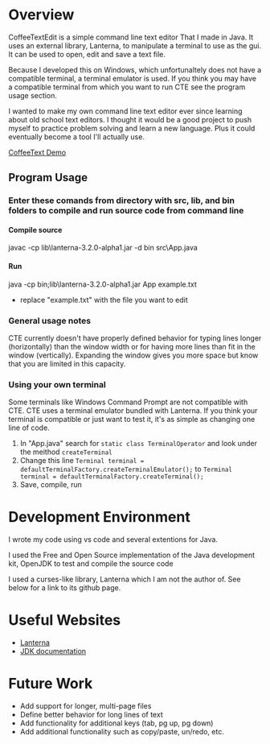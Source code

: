 # Overview

CoffeeTextEdit is a simple command line text editor That I made in Java. It uses an external library, Lanterna, to manipulate a terminal to use as the gui. It can be used to open, edit and save a text file. 

Because I developed this on Windows, which unfortunaltely does not have a compatible terminal, a terminal emulator is used. If you think you may have a compatible terminal from which you want to run CTE see the program usage section.

I wanted to make my own command line text editor ever since learning about old school text editors. I thought it would be a good project to push myself to practice problem solving and learn a new language. Plus it could eventually become a tool I'll actually use.

[CoffeeText Demo](https://youtu.be/eIsBe_F7zCg)

## Program Usage
### Enter these comands from directory with src, lib, and bin folders to compile and run source code from command line

#### Compile source

javac -cp lib\lanterna-3.2.0-alpha1.jar -d bin src\App.java

#### Run 

java -cp bin;lib\lanterna-3.2.0-alpha1.jar App example.txt

- replace "example.txt" with the file you want to edit

### General usage notes
CTE currently doesn't have properly defined behavior for typing lines longer (horizontally) than the window width or for having more lines than fit in the window (vertically). Expanding the window gives you more space but know that you are limited in this capacity.

### Using your own terminal
Some terminals like Windows Command Prompt are not compatible with CTE. CTE uses a terminal emulator bundled with Lanterna. If you think your terminal is compatible or just want to test it, it's as simple as changing one line of code.

1. In "App.java" search for `static class TerminalOperator` and look under the meithod `createTerminal`
2. Change this line `Terminal terminal = defaultTerminalFactory.createTerminalEmulator();` to `Terminal terminal = defaultTerminalFactory.createTerminal();`
3. Save, compile, run

# Development Environment

I wrote my code using vs code and several extentions for Java. 

I used the Free and Open Source implementation of the Java development kit, OpenJDK to test and compile the source code

I used a curses-like library, Lanterna which I am not the author of. See below for a link to its github page.
# Useful Websites

- [Lanterna](https://github.com/mabe02/lanterna/tree/master)
- [JDK documentation](https://docs.oracle.com/en/java/javase/22/docs/api/index.html)

# Future Work

- Add support for longer, multi-page files
- Define better behavior for long lines of text
- Add functionality for additional keys (tab, pg up, pg down)
- Add additional functionality such as copy/paste, un/redo, etc.
